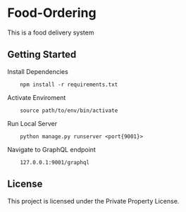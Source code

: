 # Food-Ordering

This is a food delivery system

## Getting Started

Install Dependencies
```
    npm install -r requirements.txt
```

Activate Enviroment
``` 
    source path/to/env/bin/activate
```

Run Local Server 
```
    python manage.py runserver <port{9001}>
```

Navigate to GraphQL endpoint
```
    127.0.0.1:9001/graphql
```


## License

This project is licensed under the Private Property License.
